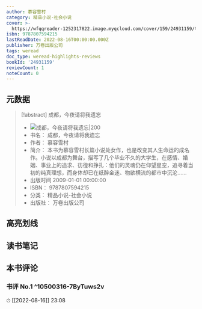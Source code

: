 ```yaml
---
author: 慕容雪村
category: 精品小说-社会小说
cover: >-
  https://wfqqreader-1252317822.image.myqcloud.com/cover/159/24931159/t7_24931159.jpg
isbn: 9787807594215
lastReadDate: 2022-08-16T00:00:00.000Z
publisher: 万卷出版公司
tags: weread
doc_type: weread-highlights-reviews
bookId: '24931159'
reviewCount: 1
noteCount: 0
---
```


## 元数据

> [!abstract] 成都，今夜请将我遗忘
> - ![ 成都，今夜请将我遗忘|200](https://wfqqreader-1252317822.image.myqcloud.com/cover/159/24931159/t7_24931159.jpg)
> - 书名： 成都，今夜请将我遗忘
> - 作者： 慕容雪村
> - 简介： 本书为慕容雪村长篇小说处女作，也是改变其人生命运的成名作。小说以成都为舞台，描写了几个毕业不久的大学生，在感情、婚姻、事业上的追求、彷徨和挣扎：他们的灵魂仍在仰望星空，追寻着当初的纯真理想，而身体却已在纸醉金迷、物欲横流的都市中沉沦……
> - 出版时间 2009-01-01 00:00:00
> - ISBN： 9787807594215
> - 分类： 精品小说-社会小说
> - 出版社： 万卷出版公司

## 高亮划线

## 读书笔记

## 本书评论

### 书评 No.1  ^10500316-7ByTuws2v
⏱ [[2022-08-16]]  23:08

